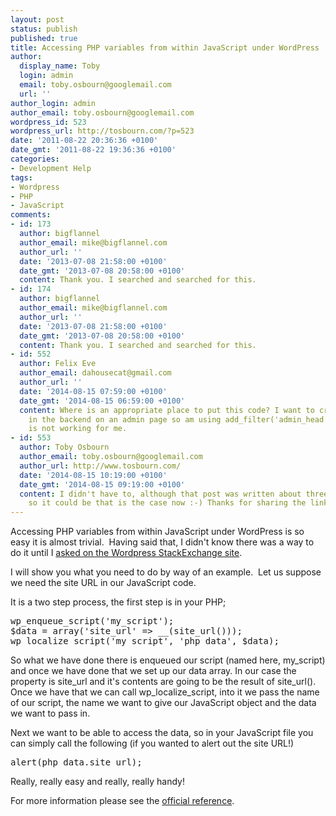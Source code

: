 ```yaml
---
layout: post
status: publish
published: true
title: Accessing PHP variables from within JavaScript under WordPress
author:
  display_name: Toby
  login: admin
  email: toby.osbourn@googlemail.com
  url: ''
author_login: admin
author_email: toby.osbourn@googlemail.com
wordpress_id: 523
wordpress_url: http://tosbourn.com/?p=523
date: '2011-08-22 20:36:36 +0100'
date_gmt: '2011-08-22 19:36:36 +0100'
categories:
- Development Help
tags:
- Wordpress
- PHP
- JavaScript
comments:
- id: 173
  author: bigflannel
  author_email: mike@bigflannel.com
  author_url: ''
  date: '2013-07-08 21:58:00 +0100'
  date_gmt: '2013-07-08 20:58:00 +0100'
  content: Thank you. I searched and searched for this.
- id: 174
  author: bigflannel
  author_email: mike@bigflannel.com
  author_url: ''
  date: '2013-07-08 21:58:00 +0100'
  date_gmt: '2013-07-08 20:58:00 +0100'
  content: Thank you. I searched and searched for this.
- id: 552
  author: Felix Eve
  author_email: dahousecat@gmail.com
  author_url: ''
  date: '2014-08-15 07:59:00 +0100'
  date_gmt: '2014-08-15 06:59:00 +0100'
  content: Where is an appropriate place to put this code? I want to create a js variable
    in the backend on an admin page so am using add_filter('admin_head' however it
    is not working for me.
- id: 553
  author: Toby Osbourn
  author_email: toby.osbourn@googlemail.com
  author_url: http://www.tosbourn.com/
  date: '2014-08-15 10:19:00 +0100'
  date_gmt: '2014-08-15 09:19:00 +0100'
  content: I didn't have to, although that post was written about three years ago
    so it could be that is the case now :-) Thanks for sharing the link!
---
```

<p>Accessing PHP variables from within JavaScript under WordPress is so easy it is almost trivial.  Having said that, I didn't know there was a way to do it until I <a href="http://wordpress.stackexchange.com/questions/26570/javascript-helpers" target="_blank">asked on the Wordpress StackExchange site</a>.</p>
<p>I will show you what you need to do by way of an example.  Let us suppose we need the site URL in our JavaScript code.</p>
<p>It is a two step process, the first step is in your PHP;</p>
<pre>wp_enqueue_script('my_script');
$data = array('site_url' =&gt; __(site_url()));
wp_localize_script('my_script', 'php_data', $data);</pre>
<p>So what we have done there is enqueued our script (named here, my_script) and once we have done that we set up our data array. In our case the property is site_url and it's contents are going to be the result of site_url(). Once we have that we can call wp_localize_script, into it we pass the name of our script, the name we want to give our JavaScript object and the data we want to pass in.</p>
<p>Next we want to be able to access the data, so in your JavaScript file you can simply call the following (if you wanted to alert out the site URL!)</p>
<pre>alert(php_data.site_url);</pre>
<p>Really, really easy and really, really handy!</p>
<p>For more information please see the <a title="Function Reference" href="http://codex.wordpress.org/Function_Reference/wp_localize_script" target="_blank">official reference</a>.</p>
